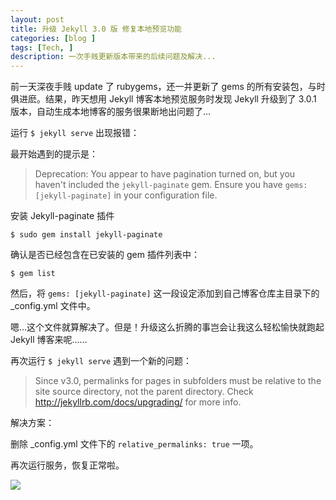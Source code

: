 ```yaml
---
layout: post
title: 升级 Jekyll 3.0 版 修复本地预览功能
categories: [blog ]
tags: [Tech, ]
description: 一次手贱更新版本带来的后续问题及解决...
---
```





前一天深夜手贱 update 了 rubygems，还一并更新了 gems 的所有安装包，与时俱进麽。结果，昨天想用 Jekyll 博客本地预览服务时发现 Jekyll 升级到了 3.0.1 版本，自动生成本地博客的服务很果断地出问题了...


运行 ```$ jekyll serve``` 出现报错：

最开始遇到的提示是：

> Deprecation: You appear to have pagination turned on, but you haven't included the `jekyll-paginate` gem. Ensure you have `gems: [jekyll-paginate]` in your configuration file.

安装 Jekyll-paginate 插件

```
$ sudo gem install jekyll-paginate
```

确认是否已经包含在已安装的 gem 插件列表中：

```
$ gem list
```

然后，将 `gems: [jekyll-paginate]` 这一段设定添加到自己博客仓库主目录下的 _config.yml 文件中。

嗯...这个文件就算解决了。但是！升级这么折腾的事岂会让我这么轻松愉快就跑起 Jekyll 博客来呢……

再次运行 ```$ jekyll serve``` 遇到一个新的问题：

> Since v3.0, permalinks for pages in subfolders must be relative to the site source directory, not the parent directory. Check http://jekyllrb.com/docs/upgrading/ for more info.
 
解决方案：

删除 _config.yml 文件下的 `relative_permalinks: true` 一项。  

再次运行服务，恢复正常啦。

![](http://dreamofbook.qiniudn.com/Blog.Jekyll.Run.The.Serve.png)